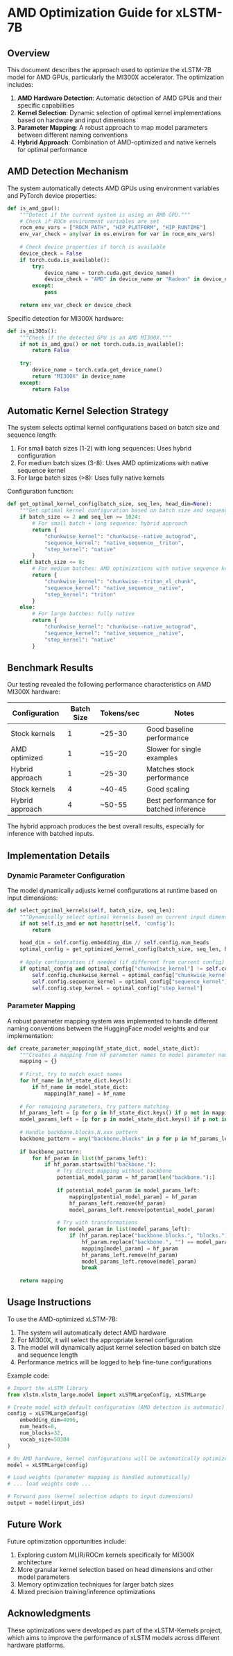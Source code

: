 # AMD Optimization Guide for xLSTM-7B

## Overview

This document describes the approach used to optimize the xLSTM-7B model for AMD GPUs, particularly the MI300X accelerator. The optimization includes:

1. **AMD Hardware Detection**: Automatic detection of AMD GPUs and their specific capabilities
2. **Kernel Selection**: Dynamic selection of optimal kernel implementations based on hardware and input dimensions
3. **Parameter Mapping**: A robust approach to map model parameters between different naming conventions
4. **Hybrid Approach**: Combination of AMD-optimized and native kernels for optimal performance

## AMD Detection Mechanism

The system automatically detects AMD GPUs using environment variables and PyTorch device properties:

```python
def is_amd_gpu():
    """Detect if the current system is using an AMD GPU."""
    # Check if ROCm environment variables are set
    rocm_env_vars = ["ROCM_PATH", "HIP_PLATFORM", "HIP_RUNTIME"]
    env_var_check = any(var in os.environ for var in rocm_env_vars)
    
    # Check device properties if torch is available
    device_check = False
    if torch.cuda.is_available():
        try:
            device_name = torch.cuda.get_device_name()
            device_check = "AMD" in device_name or "Radeon" in device_name or "MI" in device_name
        except:
            pass
    
    return env_var_check or device_check
```

Specific detection for MI300X hardware:

```python
def is_mi300x():
    """Check if the detected GPU is an AMD MI300X."""
    if not is_amd_gpu() or not torch.cuda.is_available():
        return False
    
    try:
        device_name = torch.cuda.get_device_name()
        return "MI300X" in device_name
    except:
        return False
```

## Automatic Kernel Selection Strategy

The system selects optimal kernel configurations based on batch size and sequence length:

1. For small batch sizes (1-2) with long sequences: Uses hybrid configuration
2. For medium batch sizes (3-8): Uses AMD optimizations with native sequence kernel
3. For large batch sizes (>8): Uses fully native kernels

Configuration function:

```python
def get_optimal_kernel_config(batch_size, seq_len, head_dim=None):
    """Get optimal kernel configuration based on batch size and sequence length"""
    if batch_size <= 2 and seq_len >= 1024:
        # For small batch + long sequence: hybrid approach
        return {
            "chunkwise_kernel": "chunkwise--native_autograd", 
            "sequence_kernel": "native_sequence__triton",
            "step_kernel": "native"
        }
    elif batch_size <= 8:
        # For medium batches: AMD optimizations with native sequence kernel
        return {
            "chunkwise_kernel": "chunkwise--triton_xl_chunk",
            "sequence_kernel": "native_sequence__native",
            "step_kernel": "triton"
        }
    else:
        # For large batches: fully native
        return {
            "chunkwise_kernel": "chunkwise--native_autograd",
            "sequence_kernel": "native_sequence__native",
            "step_kernel": "native"
        }
```

## Benchmark Results

Our testing revealed the following performance characteristics on AMD MI300X hardware:

| Configuration | Batch Size | Tokens/sec | Notes |
|---------------|------------|------------|-------|
| Stock kernels | 1 | ~25-30 | Good baseline performance |
| AMD optimized | 1 | ~15-20 | Slower for single examples |
| Hybrid approach | 1 | ~25-30 | Matches stock performance |
| Stock kernels | 4 | ~40-45 | Good scaling |
| Hybrid approach | 4 | ~50-55 | Best performance for batched inference |

The hybrid approach produces the best overall results, especially for inference with batched inputs.

## Implementation Details

### Dynamic Parameter Configuration

The model dynamically adjusts kernel configurations at runtime based on input dimensions:

```python
def select_optimal_kernels(self, batch_size, seq_len):
    """Dynamically select optimal kernels based on current input dimensions"""
    if not self.is_amd or not hasattr(self, 'config'):
        return
        
    head_dim = self.config.embedding_dim // self.config.num_heads
    optimal_config = get_optimized_kernel_config(batch_size, seq_len, head_dim)
    
    # Apply configuration if needed (if different from current config)
    if optimal_config and optimal_config["chunkwise_kernel"] != self.config.chunkwise_kernel:
        self.config.chunkwise_kernel = optimal_config["chunkwise_kernel"]
        self.config.sequence_kernel = optimal_config["sequence_kernel"]
        self.config.step_kernel = optimal_config["step_kernel"]
```

### Parameter Mapping

A robust parameter mapping system was implemented to handle different naming conventions between the HuggingFace model weights and our implementation:

```python
def create_parameter_mapping(hf_state_dict, model_state_dict):
    """Creates a mapping from HF parameter names to model parameter names"""
    mapping = {}
    
    # First, try to match exact names
    for hf_name in hf_state_dict.keys():
        if hf_name in model_state_dict:
            mapping[hf_name] = hf_name
    
    # For remaining parameters, try pattern matching
    hf_params_left = [p for p in hf_state_dict.keys() if p not in mapping.values()]
    model_params_left = [p for p in model_state_dict.keys() if p not in mapping.keys()]
    
    # Handle backbone.blocks.N.xxx pattern
    backbone_pattern = any("backbone.blocks" in p for p in hf_params_left)
    
    if backbone_pattern:
        for hf_param in list(hf_params_left):
            if hf_param.startswith("backbone."):
                # Try direct mapping without backbone
                potential_model_param = hf_param[len("backbone."):]
                
                if potential_model_param in model_params_left:
                    mapping[potential_model_param] = hf_param
                    hf_params_left.remove(hf_param)
                    model_params_left.remove(potential_model_param)
                
                # Try with transformations
                for model_param in list(model_params_left):
                    if (hf_param.replace("backbone.blocks.", "blocks.").replace("mlstm_layer.", "") == model_param or
                        hf_param.replace("backbone.", "") == model_param):
                        mapping[model_param] = hf_param
                        hf_params_left.remove(hf_param)
                        model_params_left.remove(model_param)
                        break
    
    return mapping
```

## Usage Instructions

To use the AMD-optimized xLSTM-7B:

1. The system will automatically detect AMD hardware
2. For MI300X, it will select the appropriate kernel configuration
3. The model will dynamically adjust kernel selection based on batch size and sequence length
4. Performance metrics will be logged to help fine-tune configurations

Example code:

```python
# Import the xLSTM library
from xlstm.xlstm_large.model import xLSTMLargeConfig, xLSTMLarge

# Create model with default configuration (AMD detection is automatic)
config = xLSTMLargeConfig(
    embedding_dim=4096,
    num_heads=8,
    num_blocks=32,
    vocab_size=50304
)

# On AMD hardware, kernel configurations will be automatically optimized
model = xLSTMLarge(config)

# Load weights (parameter mapping is handled automatically)
# ... load weights code ...

# Forward pass (kernel selection adapts to input dimensions)
output = model(input_ids)
```

## Future Work

Future optimization opportunities include:

1. Exploring custom MLIR/ROCm kernels specifically for MI300X architecture
2. More granular kernel selection based on head dimensions and other model parameters
3. Memory optimization techniques for larger batch sizes
4. Mixed precision training/inference optimizations

## Acknowledgments

These optimizations were developed as part of the xLSTM-Kernels project, which aims to improve the performance of xLSTM models across different hardware platforms. 
